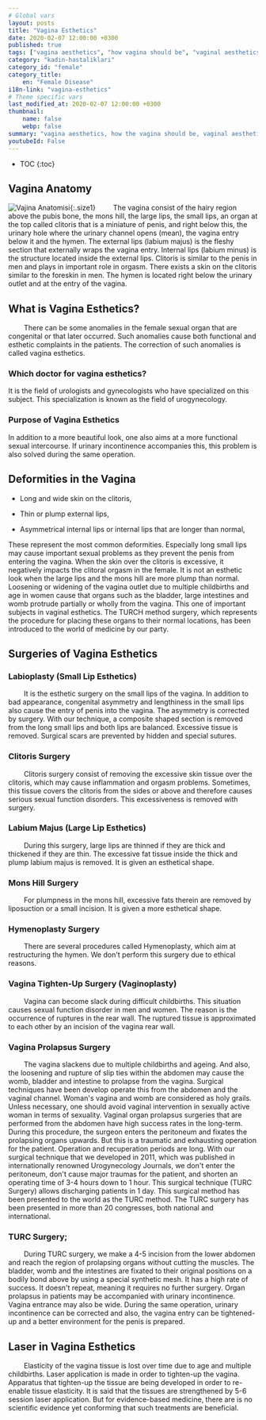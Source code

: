 ```yaml
---
# Global vars
layout: posts
title: "Vagina Esthetics"
date: 2020-02-07 12:00:00 +0300
published: true
tags: ["vagina aesthetics", "how vagina should be", "vaginal aesthetics", "vagina aesthetic surgery", "vaginal aesthetic advantage", "conditions that require vagina aesthetics", "What is Vagina Aesthetics", "doctor of vagina aesthetics", "Vagina Aesthetics Purpose "," Vagina Shape Disorder "," Vagina Aesthetic Laser "," vagina anatomy "," vagina surgery "," labioplasty "," clitoris surgery "," clitoris aesthetics ", " Labium aesthetics "," inner lip surgery "," external lip surgery "," pubis aesthetics "," himenoplasty "," vagina narrowing "," vaginoplasty "," what is vagina narrowing "," vaginal tightening surgery "," Vagina sagging surgery "," vaginal sagging surgery "," Turc technique ", "Turc operation"]
category: "kadin-hastaliklari"
category_id: "female"
category_title:
    en: "Female Disease"
i18n-link: "vagina-esthetics"
# Theme specific vars
last_modified_at: 2020-02-07 12:00:00 +0300
thumbnail:
    name: false
    webp: false
summary: "vagina aesthetics, how the vagina should be, vaginal aesthetics, vaginal aesthetic fee, vaginal aesthetic surgery, advantages of vaginal aesthetics, conditions that require vaginal aesthetics, What is Vagina Aesthetics, Which doctor for vagina aesthetics, Purpose of Vagina Aesthetics, Vagina Shape Disorders, Laser in Vagina Aesthetics"
youtubeId: False
---
```


* TOC
{:toc}

## Vagina Anatomy

![Vajina Anatomisi](/assets/img/vajinaanatomisi.jpeg){:.size1}
&nbsp;&nbsp;&nbsp;&nbsp;&nbsp;&nbsp;&nbsp;&nbsp;The vagina consist of the hairy region above the pubis bone, the mons hill, the large lips, the small lips, an organ at the top called clitoris that is a miniature of penis, and right below this, the urinary hole where the urinary channel opens (mean), the vagina entry below it and the hymen. The external lips (labium majus) is the fleshy section that externally wraps the vagina entry. Internal lips (labium minus) is the structure located inside the external lips. Clitoris is similar to the penis in men and plays in important role in orgasm. There exists a skin on the clitoris similar to the foreskin in men. The hymen is located right below the urinary outlet and at the entry of the vagina.

## What is Vagina Esthetics?

&nbsp;&nbsp;&nbsp;&nbsp;&nbsp;&nbsp;&nbsp;&nbsp;There can be some anomalies in the female sexual organ that are congenital or that later occurred. Such anomalies cause both functional and esthetic complaints in the patients. The correction of such anomalies is called vagina esthetics.

### Which doctor for vagina esthetics?

It is the field of urologists and gynecologists who have specialized on this subject.  This specialization is known as the field of urogynecology.

### Purpose of Vagina Esthetics

In addition to a more beautiful look, one also aims at a more functional sexual intercourse. If urinary incontinence accompanies this, this problem is also solved during the same operation.

## Deformities in the Vagina

*	Long and wide skin on the clitoris,

*	Thin or plump external lips,

*	Asymmetrical internal lips or internal lips that are longer than normal,

These represent the most common deformities. Especially long small lips may cause important sexual problems as they prevent the penis from entering the vagina. When the skin over the clitoris is excessive, it negatively impacts the clitoral orgasm in the female. It is not an esthetic look when the large lips and the mons hill are more plump than normal. Loosening or widening of the vagina outlet due to multiple childbirths and age in women cause that organs such as the bladder, large intestines and womb protrude partially or wholly from the vagina. This one of important subjects in vaginal esthetics. The TURCH method surgery, which represents the procedure for placing these organs to their normal locations, has been introduced to the world of medicine by our party.

## Surgeries of Vagina Esthetics

###	Labioplasty (Small Lip Esthetics)

&nbsp;&nbsp;&nbsp;&nbsp;&nbsp;&nbsp;&nbsp;&nbsp;It is the esthetic surgery on the small lips of the vagina. In addition to bad appearance, congenital asymmetry and lengthiness in the small lips also cause the entry of penis into the vagina. The asymmetry is corrected by surgery. With our technique, a composite shaped section is removed from the long small lips and both lips are balanced. Excessive tissue is removed. Surgical scars are prevented by hidden and special sutures.

###	Clitoris Surgery

&nbsp;&nbsp;&nbsp;&nbsp;&nbsp;&nbsp;&nbsp;&nbsp;Clitoris surgery consist of removing the excessive skin tissue over the clitoris, which may cause inflammation and orgasm problems. Sometimes, this tissue covers the clitoris from the sides or above and therefore causes serious sexual function disorders. This excessiveness is removed with surgery.

###	Labium Majus (Large Lip Esthetics)

&nbsp;&nbsp;&nbsp;&nbsp;&nbsp;&nbsp;&nbsp;&nbsp;During this surgery, large lips are thinned if they are thick and thickened if they are thin. The excessive fat tissue inside the thick and plump labium majus is removed. It is given an esthetical shape.

###	Mons Hill Surgery
&nbsp;&nbsp;&nbsp;&nbsp;&nbsp;&nbsp;&nbsp;&nbsp;For plumpness in the mons hill, excessive fats therein are removed by liposuction or a small incision. It is given a more esthetical shape.

###	Hymenoplasty Surgery

&nbsp;&nbsp;&nbsp;&nbsp;&nbsp;&nbsp;&nbsp;&nbsp;There are several procedures called Hymenoplasty, which aim at restructuring the hymen. We don't perform this surgery due to ethical reasons.

###	Vagina Tighten-Up Surgery (Vaginoplasty)

&nbsp;&nbsp;&nbsp;&nbsp;&nbsp;&nbsp;&nbsp;&nbsp;Vagina can become slack during difficult childbirths. This situation causes sexual function disorder in men and women. The reason is the occurrence of ruptures in the rear wall. The ruptured tissue is approximated to each other by an incision of the vagina rear wall.

###	Vagina Prolapsus Surgery

&nbsp;&nbsp;&nbsp;&nbsp;&nbsp;&nbsp;&nbsp;&nbsp;The vagina slackens due to multiple childbirths and ageing. And also, the loosening and rupture of slip ties within the abdomen may cause the womb, bladder and intestine to prolapse from the vagina. Surgical techniques have been develop operate this from the abdomen and the vaginal channel. Woman's vagina and womb are considered as holy grails. Unless necessary, one should avoid vaginal intervention in sexually active woman in terms of sexuality. Vaginal organ prolapsus surgeries that are performed from the abdomen have high success rates in the long-term. During this procedure, the surgeon enters the peritoneum and fixates the prolapsing organs upwards. But this is a traumatic and exhausting operation for the patient. Operation and recuperation periods are long. With our surgical technique that we developed in 2011, which was published in internationally renowned Urogynecology Journals, we don't enter the peritoneum, don't cause major traumas for the patient, and shorten an operating time of 3-4 hours down to 1 hour. This surgical technique (TURC Surgery) allows discharging patients in 1 day. This surgical method has been presented to the world as the TURC method. The TURC surgery has been presented in more than 20 congresses, both national and international.

### TURC Surgery;

&nbsp;&nbsp;&nbsp;&nbsp;&nbsp;&nbsp;&nbsp;&nbsp;During TURC surgery, we make a 4-5 incision from the lower abdomen and reach the region of prolapsing organs without cutting the muscles. The bladder, womb and the intestines are fixated to their original positions on a bodily bond above by using a special synthetic mesh. It has a high rate of success. It doesn't repeat, meaning it requires no further surgery. Organ prolapsus in patients may be accompanied with urinary incontinence. Vagina entrance may also be wide. During the same operation, urinary incontinence can be corrected and also, the vagina entry can be tightened-up and a better environment for the penis is prepared.

## Laser in Vagina Esthetics

&nbsp;&nbsp;&nbsp;&nbsp;&nbsp;&nbsp;&nbsp;&nbsp;Elasticity of the vagina tissue is lost over time due to age and multiple childbirths. Laser application is made in order to tighten-up the vagina. Apparatus that tighten-up the tissue are being developed in order to re-enable tissue elasticity. It is said that the tissues are strengthened by 5-6 session laser application. But for evidence-based medicine, there are is no scientific evidence yet conforming that such treatments are beneficial.
